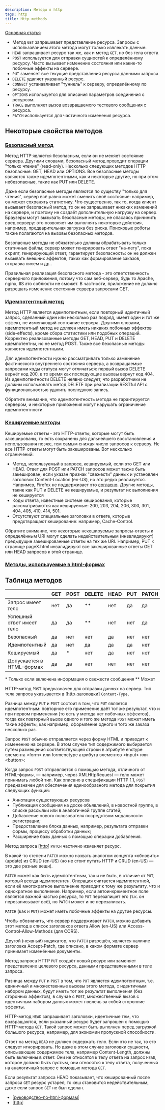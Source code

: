 ```yaml
---
description: Методы в http
tags: http
title: Http methods
---
```

[Основная статья](https://developer.mozilla.org/ru/docs/Web/HTTP/Methods)

- Метод `GET` запрашивает представление ресурса. Запросы с использованием этого метода могут только извлекать данные.
- `HEAD` запрашивает ресурс так же, как и метод `GET`, но без тела ответа.
- `POST` используется для отправки сущностей к определённому ресурсу. Часто вызывает изменение состояния или какие-то побочные эффекты на сервере.
- `PUT` заменяет все текущие представления ресурса данными запроса.
- `DELETE` удаляет указанный ресурс.
- `CONNECT` устанавливает "туннель" к серверу, определённому по ресурсу.
- `OPTIONS` используется для описания параметров соединения с ресурсом.
- `TRACE` выполняет вызов возвращаемого тестового сообщения с ресурса.
- `PATCH` используется для частичного изменения ресурса.

## Некоторые свойства методов

### [Безопасный метод](https://developer.mozilla.org/ru/docs/Glossary/safe)

Метод HTTP является безопасным, если он не меняет состояние сервера. Другими словами, безопасный метод проводит операции "только чтение" (read-only). Несколько следующих методов HTTP безопасные: GET, HEAD или OPTIONS. Все безопасные методы являются также идемпотентными, как и некоторые другие, но при этом небезопасные, такие как PUT или DELETE.

Даже если безопасные методы являются по существу "только для чтения", сервер всё равно может сменить своё состояние: например, он может сохранять статистику. Что существенно, так то, когда клиент вызывает безопасный метод, то он не запрашивает никаких изменений на сервере, и поэтому не создаёт дополнительную нагрузку на сервер. Браузеры могут вызывать безопасные методы, не опасаясь причинить вред серверу: это позволяет им выполнять некоторые действия, например, предварительная загрузка без риска. Поисковые роботы также полагаются на вызовы безопасных методов.

Безопасные методы не обязательно должны обрабатывать только статичные файлы; сервер может генерировать ответ "на-лету", пока скрипт, генерирующий ответ, гарантирует безопасность: он не должен вызывать внешних эффектов, таких как формирование заказов, отправка писем и др..

Правильная реализация безопасного метода - это ответственность серверного приложения, потому что сам веб-сервер, будь то Apache, nginx, IIS это соблюсти не сможет. В частности, приложение не должно разрешать изменение состояния сервера запросами GET.

### [Идемпотентный метод](https://developer.mozilla.org/ru/docs/Glossary/Idempotent)

Метод HTTP является идемпотентным, если повторный идентичный запрос, сделанный один или несколько раз подряд, имеет один и тот же эффект, не изменяющий состояние сервера. Другими словами, идемпотентный метод не должен иметь никаких побочных эффектов (side-effects), кроме сбора статистики или подобных операций. Корректно реализованные методы GET, HEAD, PUT и DELETE идемпотентны, но не метод POST. Также все безопасные методы являются идемпотентными.

Для идемпотентности нужно рассматривать только изменение фактического внутреннего состояния сервера, а возвращаемые запросами коды статуса могут отличаться: первый вызов DELETE вернёт код 200, в то время как последующие вызовы вернут код 404. Из идемпотентности DELETE неявно следует, что разработчики не должны использовать метод DELETE при реализации RESTful API с функциональностью удалить последнюю запись.

Обратите внимание, что идемпотентность метода не гарантируется сервером, и некоторые приложения могут нарушать ограничение идемпотентности.

### [Кешируемые методы](https://developer.mozilla.org/ru/docs/Glossary/cacheable)

Кешируемые ответы - это HTTP-ответы, которые могут быть закешированы, то есть сохранены для дальнейшего восстановления и использования позже, тем самым снижая число запросов к серверу. Не все HTTP-ответы могут быть закешированы. Вот несколько ограничений:

- Метод, используемый в запросе, кешируемый, если это GET или HEAD. Ответ для POST или PATCH запросов может также быть закеширован, если указан признак "свежести" данных и установлен заголовок Content-Location (en-US), но это редко реализуется. Например, Firefox не поддерживает это [согласно](https://bugzilla.mozilla.org/show_bug.cgi?id=109553). Другие методы, такие как PUT и DELETE не кешируемые, и результат их выполнения не кешируется
- Коды ответа, известные системе кеширования, которые рассматриваются как кешируемые: 200, 203, 204, 206, 300, 301, 404, 405, 410, 414, 501.
- Отсутствуют специальные заголовки в ответе, которые предотвращают кеширование: например, Cache-Control.

Обратите внимание, что некоторые некешируемые запросы-ответы к определённым URI могут сделать недействительным (инвалидируют) предыдущие закешированные ответы на тех же URI. Например, PUT к странице pageX.html инвалидируют все закешированные ответы GET или HEAD запросов к этой странице.

### [Методы, используемые в html-формах](https://developer.mozilla.org/ru/docs/Learn/Forms)

## Таблица методов

|   | GET | POST | DELETE | HEAD | PUT | PATCH |
|---|---|---|---|---|---|---|
| Запрос имеет тело |  нет | да | ** | нет | да | да |
| Успешный ответ имеет тело | да | да | ** | нет | нет | да |
| Безопасный | да | нет | нет | да | нет | нет |
| Идемпотентный | да | нет | да | да | да | нет |
| Кешируемый | да | * | нет | да | нет | нет |
| Допускается в HTML-формах | да | да | нет | нет | нет | нет |

\* Только если включена информация о свежести сообщения
\*\* Может

HTTP-метод `POST` предназначен для отправки данных на сервер. Тип тела запроса указывается в [[http-заголовки]] `Content-Type.`

Разница между `PUT` и `POST` состоит в том, что `PUT` является идемпотентным: повторное его применение даёт тот же результат, что и при первом применении (то есть у метода нет побочных эффектов), тогда как повторный вызов одного и того же метода `POST` может иметь такие эффекты, как например, оформление одного и того же заказа несколько раз.

Запрос `POST` обычно отправляется через форму HTML и приводит к изменению на сервере. В этом случае тип содержимого выбирается путём размещения соответствующей строки в атрибуте enctype элемента \<form> или formenctype атрибута элементов \<input> или \<button>:

Когда запрос `POST` отправляется с помощью метода, отличного от HTML-формы, — например, через XMLHttpRequest — тело может принимать любой тип. Как описано в спецификации HTTP 1.1, `POST` предназначен для обеспечения единообразного метода для покрытия следующих функций:

- Аннотация существующих ресурсов
- Публикация сообщения на доске объявлений, в новостной группе, в списке рассылки или в аналогичной группе статей;
- Добавление нового пользователя посредством модальности регистрации;
- Предоставление блока данных, например, результата отправки формы, процессу обработки данных;
- Расширение базы данных с помощью операции добавления.

Метод запроса [[http]] `PATCH` частично изменяет ресурс.

В какой-то степени `PATCH` можно назвать аналогом концепта «обновить» (update) из CRUD (en-US) (но не стоит путать HTTP и CRUD (en-US) — это две разные вещи).

`PATCH` может как быть идемпотентным, так и не быть, в отличие от `PUT`, который всегда идемпотентен. Операция считается идемпотентной, если её многократное выполнение приводит к тому же результату, что и однократное выполнение. Например, если автоинкрементное поле является важной частью ресурса, то `PUT` перезапишет его (т.к. он перезаписывает всё), но `PATCH` может и не перезаписать.

`PATCH` (как и `PUT`) может иметь побочные эффекты на другие ресурсы.

Чтобы обозначить, что сервер поддерживает `PATCH`, можно добавить этот метод в список заголовков ответа Allow (en-US) или Access-Control-Allow-Methods (для CORS).

Другой (неявный) индикатор, что `PATCH` разрешён, является наличие заголовка Accept-Patch, где описано, в каком формате сервер принимает изменённые документы.

Метод запроса HTTP `PUT` создаёт новый ресурс или заменяет представление целевого ресурса, данными представленными в теле запроса.

Разница между `PUT` и `POST` в том, что `PUT` является идемпотентным, т.е. единичный и множественные вызовы этого метода, с идентичным набором данных, будут иметь тот же результат выполнения (без сторонних эффектов), в случае с `POST`, множественный вызов с идентичным набором данных может повлечь за собой сторонние эффекты.

HTTP-метод `HEAD` запрашивает заголовки, идентичные тем, что возвращаются, если указанный ресурс будет запрошен с помощью HTTP-метода `GET`. Такой запрос может быть выполнен перед загрузкой большого ресурса, например, для экономии пропускной способности.

Ответ на метод `HEAD` не должен содержать тело. Если это не так, то его следует игнорировать. Но даже в этом случае заголовки сущности, описывающие содержимое тела, например Content-Length, должны быть включены в ответ. Они не относятся к телу ответа на запрос `HEAD`, которое должно быть пустым, они относятся к телу ответа, полученный на аналогичный запрос с помощью метода `GET`.

Если результат запроса HEAD показывает, что кешированный после запроса `GET` ресурс устарел, то кеш становится недействительным, даже если запрос `GET` не был сделан.

- [[руководство-по-html-формам]]
- [[http]]

[//begin]: # "Autogenerated link references for markdown compatibility"
[http-заголовки]: http-%D0%B7%D0%B0%D0%B3%D0%BE%D0%BB%D0%BE%D0%B2%D0%BA%D0%B8 "Http заголовки"
[http]: ../lists/http "Http"
[руководство-по-html-формам]: %D1%80%D1%83%D0%BA%D0%BE%D0%B2%D0%BE%D0%B4%D1%81%D1%82%D0%B2%D0%BE-%D0%BF%D0%BE-html-%D1%84%D0%BE%D1%80%D0%BC%D0%B0%D0%BC "Руководство по html формам"
[//end]: # "Autogenerated link references"